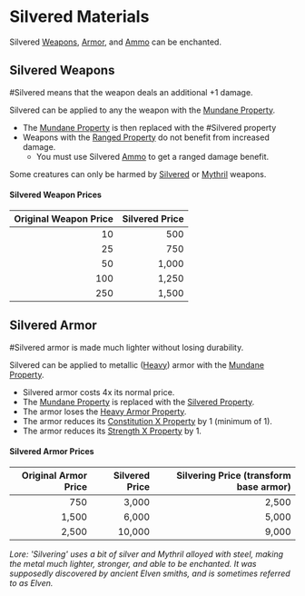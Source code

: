 # Silvered Materials
Silvered [Weapons](../Weapons.md), [Armor](../Armor.md), and [Ammo](../Individual%20Item%20Cards/Weapons/Weapon%20Properties/Ammo%20Property.md) can be enchanted.
## Silvered Weapons
#Silvered means that the weapon deals an additional +1 damage. 

Silvered can be applied to any the weapon with the [Mundane Property](Mundane%20Property.md).
- The [Mundane Property](Mundane%20Property.md) is then replaced with the #Silvered property
- Weapons with the [Ranged Property](../Individual%20Item%20Cards/Weapons/Weapon%20Properties/Ranged%20Property.md) do not benefit from increased damage.
	- You must use Silvered [Ammo](../Individual%20Item%20Cards/Weapons/Weapon%20Properties/Ammo%20Property.md) to get a ranged damage benefit.

Some creatures can only be harmed by [Silvered](Silvered%20Property.md) or [Mythril](Mythril%20Property.md) weapons.
#### Silvered Weapon Prices

| Original Weapon Price | Silvered Price |
| --------------------: | -------------: |
|                    10 |            500 |
|                    25 |            750 |
|                    50 |          1,000 |
|                   100 |          1,250 |
|                   250 |          1,500 |
## Silvered Armor
#Silvered armor is made much lighter without losing durability.

Silvered can be applied to metallic ([Heavy](../Individual%20Item%20Cards/Armors/Armor%20Properties/Heavy%20Armor%20Property.md)) armor with the [Mundane Property](Mundane%20Property.md).
- Silvered armor costs 4x its normal price.
- The [Mundane Property](Mundane%20Property.md) is replaced with the [Silvered Property](Silvered%20Property.md).
- The armor loses the [Heavy Armor Property](../Individual%20Item%20Cards/Armors/Armor%20Properties/Heavy%20Armor%20Property.md).
- The armor reduces its [Constitution X Property](../Individual%20Item%20Cards/Armors/Armor%20Properties/Constitution%20X%20Property.md) by 1 (minimum of 1).
- The armor reduces its [Strength X Property](../Individual%20Item%20Cards/Armors/Armor%20Properties/Strength%20X%20Property.md) by 1.
#### Silvered Armor Prices

| Original Armor Price | Silvered Price | Silvering Price (transform base armor) |
| -------------------: | -------------: | -------------------------------------: |
|                  750 |          3,000 |                                  2,500 |
|                1,500 |          6,000 |                                  5,000 |
|                2,500 |         10,000 |                                  9,000 |


*Lore:*
*'Silvering' uses a bit of silver and Mythril alloyed with steel, making the metal much lighter, stronger, and able to be enchanted. It was supposedly discovered by ancient Elven smiths, and is sometimes referred to as Elven.*